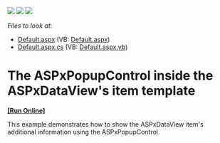 <!-- default badges list -->
![](https://img.shields.io/endpoint?url=https://codecentral.devexpress.com/api/v1/VersionRange/128565804/13.1.4%2B)
[![](https://img.shields.io/badge/Open_in_DevExpress_Support_Center-FF7200?style=flat-square&logo=DevExpress&logoColor=white)](https://supportcenter.devexpress.com/ticket/details/E304)
[![](https://img.shields.io/badge/📖_How_to_use_DevExpress_Examples-e9f6fc?style=flat-square)](https://docs.devexpress.com/GeneralInformation/403183)
<!-- default badges end -->
<!-- default file list -->
*Files to look at*:

* [Default.aspx](./CS/ExampleE304/Default.aspx) (VB: [Default.aspx](./VB/ExampleE304/Default.aspx))
* [Default.aspx.cs](./CS/ExampleE304/Default.aspx.cs) (VB: [Default.aspx.vb](./VB/ExampleE304/Default.aspx.vb))
<!-- default file list end -->
# The ASPxPopupControl inside the ASPxDataView's item template
<!-- run online -->
**[[Run Online]](https://codecentral.devexpress.com/e304/)**
<!-- run online end -->


<p>This example demonstrates how to show  the ASPxDataView item's additional information using the ASPxPopupControl.</p>

<br/>


